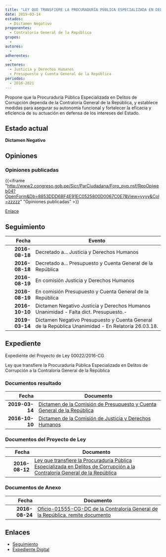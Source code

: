 ```yaml
---
title: "LEY QUE TRANSFIERE LA PROCURADURÍA PÚBLICA ESPECIALIZADA EN DELITOS DE CORRUPCIÓN A LA CONTRALORÍA GENERAL DE LA REPÚBLICA"
date: 2019-03-14
estados: 
  - Dictamen Negativo
proponentes: 
  - Contraloría General de la República
grupos: 
  - 
autores: 
  - 
adherentes: 
  - 
sectores: 
  - Justicia y Derechos Humanos
  - Presupuesto y Cuenta General de la República
periodos: 
  - 2016-2021
---
```


Propone que la Procuraduría Pública Especializada en Delitos de Corrupción dependa de la Contraloría General de la República, y establece medidas para asegurar su autonomía funcional y fortalecer la eficacia y eficiencia de su actuación en defensa de los intereses del Estado.


## Estado actual

**Dictamen Negativo**

## Opiniones

### Opiniones publicadas

{{<iframe "http://www2.congreso.gob.pe/Sicr/ParCiudadana/Foro_pvp.nsf/RepOpiweb04?OpenForm&Db=8853DDD6BF4E91EC0525800D0067C0E7&View=yyyy&Col=zzzzz" "Opiniones publicadas" >}}

[Enlace](http://www2.congreso.gob.pe/Sicr/ParCiudadana/Foro_pvp.nsf/RepOpiweb04?OpenForm&Db=8853DDD6BF4E91EC0525800D0067C0E7&View=yyyy&Col=zzzzz)

## Seguimiento

| Fecha | Evento |
|------:|--------|
| **2016-08-18** | Decretado a... Justicia y Derechos Humanos|
| **2016-08-18** | Decretado a... Presupuesto y Cuenta General de la República|
| **2016-08-19** | En comisión Justicia y Derechos Humanos|
| **2016-08-19** | En comisión Presupuesto y Cuenta General de la República|
| **2016-10-10** | Dictamen Negativo Justicia y Derechos Humanos Unanimidad - Falta dict. Presupuesto.-|
| **2019-03-14** | Dictamen Negativo Presupuesto y Cuenta General de la República Unanimidad - En Relatoría 26.03.18.|


## Expediente

Expediente del Proyecto de Ley 00022/2016-CG

Ley que transfiere la Procuraduría Pública Especializada en Delitos de Corrupción a la Contraloría General de la República


### Documentos resultado

| Fecha | Documento |
|------:|--------|
| **2019-03-14** | [Dictamen de la Comisión de Presupuesto y Cuenta General de la República](http://www.leyes.congreso.gob.pe/Documentos/2016_2021/Dictamenes/Proyectos_de_Ley/00022DC17MAY20190314.pdf) |
| **2016-10-10** | [Dictamen de la Comisión de Justicia y Derechos Humanos](http://www.leyes.congreso.gob.pe/Documentos/2016_2021/Dictamenes/Proyectos_de_Ley/00022DC15MAY20161010.pdf) |

### Documentos del Proyecto de Ley

| Fecha | Documento |
|------:|--------|
| **2016-08-12** | [Ley que transfiere la Procuraduría Pública Especializada en Delitos de Corrupción a la Contraloría General de la República](http://www.leyes.congreso.gob.pe/Documentos/2016_2021/Proyectos_de_Ley_y_de_Resoluciones_Legislativas/PL0001020160811..pdf) |

### Documentos de Anexo

| Fecha | Documento |
|------:|--------|
| **2016-08-24** | [Oficio-01555-CG-DC de la Contraloría General de la República, remite documento](http://www.leyes.congreso.gob.pe/Documentos/2016_2021/Oficios/Otras_Instituciones/oficio-01555-2016-CG-DC.pdf) |

## Enlaces 

- [Seguimiento](http://www2.congreso.gob.pe/Sicr/TraDocEstProc/CLProLey2016.nsf/f7fff46988ca05b1052578e100829cc7/88f709a5e7d73da90525800d00692069?OpenDocument)
- [Expediente Digital](http://www2.congreso.gob.pehttp://www2.congreso.gob.pe/Sicr/TraDocEstProc/CLProLey2016.nsf/f7fff46988ca05b1052578e100829cc7/88f709a5e7d73da90525800d00692069?OpenDocument&Click=05257FB7005EB655.eb71d0cf91d8294e05256cdf006b5706/$Body/0.1C6C)
